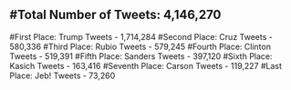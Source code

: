#Total Number of Tweets: 4,146,270 
---
#First Place: Trump Tweets - 1,714,284
#Second Place: Cruz Tweets - 580,336
#Third Place: Rubio Tweets - 579,245
#Fourth Place: Clinton Tweets - 519,391
#Fifth Place: Sanders Tweets - 397,120
#Sixth Place: Kasich Tweets - 163,416
#Seventh Place: Carson Tweets - 119,227
#Last Place: Jeb! Tweets - 73,260
